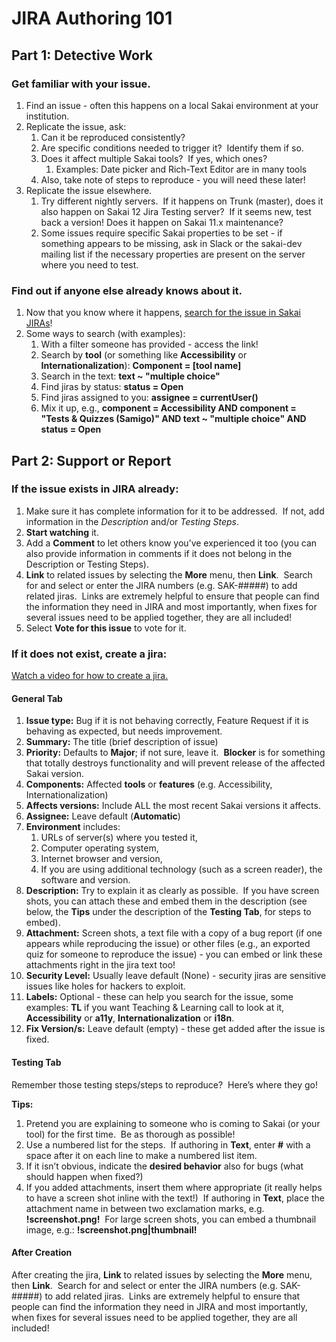 # **JIRA Authoring 101**
## **Part 1: Detective Work**
### **Get familiar with your issue.**
1. Find an issue - often this happens on a local Sakai environment at your institution.
1. Replicate the issue, ask:
   1. Can it be reproduced consistently?
   1. Are specific conditions needed to trigger it?  Identify them if so.
   1. Does it affect multiple Sakai tools?  If yes, which ones?
      1. Examples: Date picker and Rich-Text Editor are in many tools
   1. Also, take note of steps to reproduce - you will need these later!
1. Replicate the issue elsewhere.
   1. Try different nightly servers.  If it happens on Trunk (master), does it also happen on Sakai 12 Jira Testing server?  If it seems new, test back a version! Does it happen on Sakai 11.x maintenance?
   1. Some issues require specific Sakai properties to be set - if something appears to be missing, ask in Slack or the sakai-dev mailing list if the necessary properties are present on the server where you need to test.
### **Find out if anyone else already knows about it.**
1. Now that you know where it happens, [search for the issue in Sakai JIRAs](https://jira.sakaiproject.org/issues/?jql=)!
1. Some ways to search (with examples):
   1. With a filter someone has provided - access the link!
   1. Search by **tool** (or something like **Accessibility** or **Internationalization**): **Component = [tool name]**
   1. Search in the text: **text ~ "multiple choice"**
   1. Find jiras by status: **status = Open**
   1. Find jiras assigned to you: **assignee = currentUser()**
   1. Mix it up, e.g., **component = Accessibility AND component = "Tests & Quizzes (Samigo)" AND text ~ "multiple choice" AND status = Open**
## **Part 2: Support or Report**
### **If the issue exists in JIRA already:**
1. Make sure it has complete information for it to be addressed.  If not, add information in the *Description* and/or *Testing Steps*.
1. **Start watching** it.
1. Add a **Comment** to let others know you’ve experienced it too (you can also provide information in comments if it does not belong in the Description or Testing Steps).
1. **Link** to related issues by selecting the **More** menu, then **Link**.  Search for and select or enter the JIRA numbers (e.g. SAK-#####) to add related jiras.  Links are extremely helpful to ensure that people can find the information they need in JIRA and most importantly, when fixes for several issues need to be applied together, they are all included!
1. Select **Vote for this issue** to vote for it.
### **If it does not exist, create a jira:**
[Watch a video for how to create a jira.](https://www.screencast.com/t/EhrDBbUocWuR)
#### **General Tab**
1. **Issue type:** Bug if it is not behaving correctly, Feature Request if it is behaving as expected, but needs improvement.
1. **Summary:** The title (brief description of issue)
1. **Priority:** Defaults to **Major**; if not sure, leave it.  **Blocker** is for something that totally destroys functionality and will prevent release of the affected Sakai version.
1. **Components:** Affected **tools** or **features** (e.g. Accessibility, Internationalization)
1. **Affects versions:** Include ALL the most recent Sakai versions it affects.
1. **Assignee:** Leave default (**Automatic**)
1. **Environment** includes:
   1. URLs of server(s) where you tested it,
   1. Computer operating system,
   1. Internet browser and version,
   1. If you are using additional technology (such as a screen reader), the software and version.
1. **Description:** Try to explain it as clearly as possible.  If you have screen shots, you can attach these and embed them in the description (see below, the **Tips** under the description of the **Testing Tab**, for steps to embed).
1. **Attachment:** Screen shots, a text file with a copy of a bug report (if one appears while reproducing the issue) or other files (e.g., an exported quiz for someone to reproduce the issue) - you can embed or link these attachments right in the jira text too!
1. **Security Level:** Usually leave default (None) - security jiras are sensitive issues like holes for hackers to exploit.
1. **Labels:** Optional - these can help you search for the issue, some examples: **TL** if you want Teaching & Learning call to look at it, **Accessibility** or **a11y**, **Internationalization** or **i18n**.
1. **Fix Version/s:** Leave default (empty) - these get added after the issue is fixed.
#### **Testing Tab**
Remember those testing steps/steps to reproduce?  Here’s where they go!

**Tips:**

1. Pretend you are explaining to someone who is coming to Sakai (or your tool) for the first time.  Be as thorough as possible!
1. Use a numbered list for the steps.  If authoring in **Text**, enter **#** with a space after it on each line to make a numbered list item.
1. If it isn’t obvious, indicate the **desired behavior** also for bugs (what should happen when fixed?)
1. If you added attachments, insert them where appropriate (it really helps to have a screen shot inline with the text!)  If authoring in **Text**, place the attachment name in between two exclamation marks, e.g. **!screenshot.png!**  For large screen shots, you can embed a thumbnail image, e.g.: **!screenshot.png|thumbnail!**
#### **After Creation**
After creating the jira, **Link** to related issues by selecting the **More** menu, then **Link**.  Search for and select or enter the JIRA numbers (e.g. SAK-#####) to add related jiras.  Links are extremely helpful to ensure that people can find the information they need in JIRA and most importantly, when fixes for several issues need to be applied together, they are all included!
